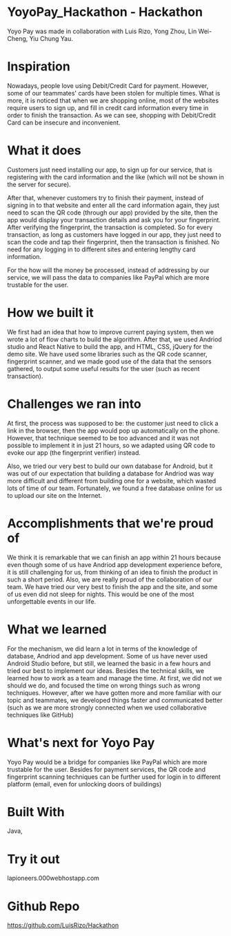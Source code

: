 # YoyoPay_Hackathon - Hackathon 
Yoyo Pay was made in collaboration with Luis Rizo, Yong Zhou, Lin Wei-Cheng, Yiu Chung Yau.

# Inspiration
Nowadays, people love using Debit/Credit Card for payment. However, some of our teammates' cards have been stolen for multiple times. What is more, it is noticed that when we are shopping online, most of the websites require users to sign up, and fill in credit card information every time in order to finish the transaction. As we can see, shopping with Debit/Credit Card can be insecure and inconvenient.

# What it does
Customers just need installing our app, to sign up for our service, that is registering with the card information and the like (which will not be shown in the server for secure).

After that, whenever customers try to finish their payment, instead of signing in to that website and enter all the card information again, they just need to scan the QR code (through our app) provided by the site, then the app would display your transaction details and ask you for your fingerprint. After verifying the fingerprint, the transaction is completed. So for every transaction, as long as customers have logged in our app, they just need to scan the code and tap their fingerprint, then the transaction is finished. No need for any logging in to different sites and entering lengthy card information.

For the how will the money be processed, instead of addressing by our service, we will pass the data to companies like PayPal which are more trustable for the user.

# How we built it
We first had an idea that how to improve current paying system, then we wrote a lot of flow charts to build the algorithm. After that, we used Andriod studio and React Native to build the app, and HTML, CSS, jQuery for the demo site. We have used some libraries such as the QR code scanner, fingerprint scanner, and we made good use of the data that the sensors gathered, to output some useful results for the user (such as recent transaction).

# Challenges we ran into
At first, the process was supposed to be: the customer just need to click a link in the browser, then the app would pop up automatically on the phone. However, that technique seemed to be too advanced and it was not possible to implement it in just 21 hours, so we adapted using QR code to evoke our app (the fingerprint verifier) instead.

Also, we tried our very best to build our own database for Android, but it was out of our expectation that building a database for Andriod was way more difficult and different from building one for a website, which wasted lots of time of our team. Fortunately, we found a free database online for us to upload our site on the Internet.

# Accomplishments that we're proud of
We think it is remarkable that we can finish an app within 21 hours because even though some of us have Andriod app development experience before, it is still challenging for us, from thinking of an idea to finish the product in such a short period. Also, we are really proud of the collaboration of our team. We have tried our very best to finish the app and the site, and some of us even did not sleep for nights. This would be one of the most unforgettable events in our life.

# What we learned
For the mechanism, we did learn a lot in terms of the knowledge of database, Andriod and app development. Some of us have never used Android Studio before, but still, we learned the basic in a few hours and tried our best to implement our ideas. Besides the technical skills, we learned how to work as a team and manage the time. At first, we did not we should we do, and focused the time on wrong things such as wrong techniques. However, after we have gotten more and more familiar with our topic and teammates, we developed things faster and communicated better (such as we are more strongly connected when we used collaborative techniques like GitHub)

# What's next for Yoyo Pay
Yoyo Pay would be a bridge for companies like PayPal which are more trustable for the user. Besides for payment services, the QR code and fingerprint scanning techniques can be further used for login in to different platform (email, even for unlocking doors of buildings)

# Built With


Java, 

# Try it out
 lapioneers.000webhostapp.com
 
# Github Repo 
https://github.com/LuisRizo/Hackathon 

